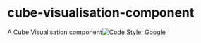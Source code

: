 # cube-visualisation-component
A Cube Visualisation component[![Code Style: Google](https://img.shields.io/badge/code%20style-google-blueviolet.svg)](https://github.com/google/gts)
